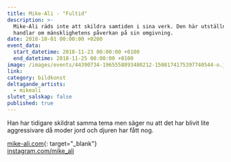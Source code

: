 ```yaml
---
title: Mike-Ali - "Fultid"
description: >-
  Mike-Ali räds inte att skildra samtiden i sina verk. Den här utställningen
  handlar om mänsklighetens påverkan på sin omgivning.
date: 2018-10-01 00:00:00 +0200
event_data:
  start_datetime: 2018-11-23 00:00:00 +0100
  end_datetime: 2018-11-25 00:00:00 +0100
image: /images/events/44390734-1965558893480212-1508174175397740544-o.jpg
link:
category: bildkonst
deltagande_artists:
  - mikeali
slutet_salskap: false
published: true
---
```


Han har tidigare skildrat samma tema men s&auml;ger nu att det har blivit lite aggressivare d&aring; moder jord och djuren har f&aring;tt nog.

[mike-ali.com](https://mike-ali.com/){: target="_blank"}<br>[instagram.com/mike\_ali](https://instagram.com/mike_ali)